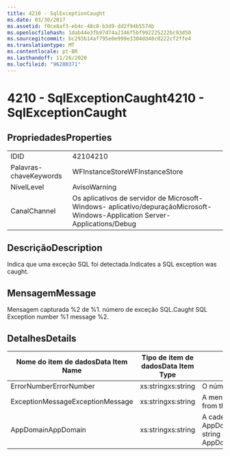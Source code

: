 ```yaml
---
title: 4210 - SqlExceptionCaught
ms.date: 03/30/2017
ms.assetid: f0ce8af3-eb4c-48c8-b3d9-dd2f94b5574b
ms.openlocfilehash: 1dab44e3fb97d74a2146f5bf992225222bc93d50
ms.sourcegitcommit: bc293b14af795e0e999e3304dd40c0222cf2ffe4
ms.translationtype: MT
ms.contentlocale: pt-BR
ms.lasthandoff: 11/26/2020
ms.locfileid: "96280371"
---
```

# <a name="4210---sqlexceptioncaught"></a><span data-ttu-id="df378-102">4210 - SqlExceptionCaught</span><span class="sxs-lookup"><span data-stu-id="df378-102">4210 - SqlExceptionCaught</span></span>

## <a name="properties"></a><span data-ttu-id="df378-103">Propriedades</span><span class="sxs-lookup"><span data-stu-id="df378-103">Properties</span></span>  
  
|||  
|-|-|  
|<span data-ttu-id="df378-104">ID</span><span class="sxs-lookup"><span data-stu-id="df378-104">ID</span></span>|<span data-ttu-id="df378-105">4210</span><span class="sxs-lookup"><span data-stu-id="df378-105">4210</span></span>|  
|<span data-ttu-id="df378-106">Palavras-chave</span><span class="sxs-lookup"><span data-stu-id="df378-106">Keywords</span></span>|<span data-ttu-id="df378-107">WFInstanceStore</span><span class="sxs-lookup"><span data-stu-id="df378-107">WFInstanceStore</span></span>|  
|<span data-ttu-id="df378-108">Nível</span><span class="sxs-lookup"><span data-stu-id="df378-108">Level</span></span>|<span data-ttu-id="df378-109">Aviso</span><span class="sxs-lookup"><span data-stu-id="df378-109">Warning</span></span>|  
|<span data-ttu-id="df378-110">Canal</span><span class="sxs-lookup"><span data-stu-id="df378-110">Channel</span></span>|<span data-ttu-id="df378-111">Os aplicativos de servidor de Microsoft-Windows- aplicativo/depuração</span><span class="sxs-lookup"><span data-stu-id="df378-111">Microsoft-Windows-Application Server-Applications/Debug</span></span>|  
  
## <a name="description"></a><span data-ttu-id="df378-112">Descrição</span><span class="sxs-lookup"><span data-stu-id="df378-112">Description</span></span>  

 <span data-ttu-id="df378-113">Indica que uma exceção SQL foi detectada.</span><span class="sxs-lookup"><span data-stu-id="df378-113">Indicates a SQL exception was caught.</span></span>  
  
## <a name="message"></a><span data-ttu-id="df378-114">Mensagem</span><span class="sxs-lookup"><span data-stu-id="df378-114">Message</span></span>  

 <span data-ttu-id="df378-115">Mensagem capturada %2 de %1. número de exceção SQL.</span><span class="sxs-lookup"><span data-stu-id="df378-115">Caught SQL Exception number %1 message %2.</span></span>  
  
## <a name="details"></a><span data-ttu-id="df378-116">Detalhes</span><span class="sxs-lookup"><span data-stu-id="df378-116">Details</span></span>  
  
|<span data-ttu-id="df378-117">Nome do item de dados</span><span class="sxs-lookup"><span data-stu-id="df378-117">Data Item Name</span></span>|<span data-ttu-id="df378-118">Tipo de item de dados</span><span class="sxs-lookup"><span data-stu-id="df378-118">Data Item Type</span></span>|<span data-ttu-id="df378-119">Descrição</span><span class="sxs-lookup"><span data-stu-id="df378-119">Description</span></span>|  
|--------------------|--------------------|-----------------|  
|<span data-ttu-id="df378-120">ErrorNumber</span><span class="sxs-lookup"><span data-stu-id="df378-120">ErrorNumber</span></span>|<span data-ttu-id="df378-121">xs:string</span><span class="sxs-lookup"><span data-stu-id="df378-121">xs:string</span></span>|<span data-ttu-id="df378-122">O número do erro SQL.</span><span class="sxs-lookup"><span data-stu-id="df378-122">The SQL error number.</span></span>|  
|<span data-ttu-id="df378-123">ExceptionMessage</span><span class="sxs-lookup"><span data-stu-id="df378-123">ExceptionMessage</span></span>|<span data-ttu-id="df378-124">xs:string</span><span class="sxs-lookup"><span data-stu-id="df378-124">xs:string</span></span>|<span data-ttu-id="df378-125">A mensagem de exceção SQL.</span><span class="sxs-lookup"><span data-stu-id="df378-125">The message from the SQL exception.</span></span>|  
|<span data-ttu-id="df378-126">AppDomain</span><span class="sxs-lookup"><span data-stu-id="df378-126">AppDomain</span></span>|<span data-ttu-id="df378-127">xs:string</span><span class="sxs-lookup"><span data-stu-id="df378-127">xs:string</span></span>|<span data-ttu-id="df378-128">A cadeia de caracteres retornada por AppDomain.CurrentDomain.FriendlyName.</span><span class="sxs-lookup"><span data-stu-id="df378-128">The string returned by AppDomain.CurrentDomain.FriendlyName.</span></span>|
